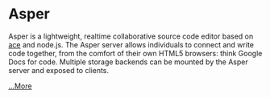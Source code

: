 Asper
=====

Asper is a lightweight, realtime collaborative source code editor based on <a href="#https://github.com/ajaxorg/ace">ace</a> and node.js. The Asper
server allows individuals to connect and write code together, from the comfort of their own HTML5 browsers: think Google Docs for code.
Multiple storage backends can be mounted by the Asper server and exposed to clients.

<a href="http://kmacrow.github.com/">...More</a> 